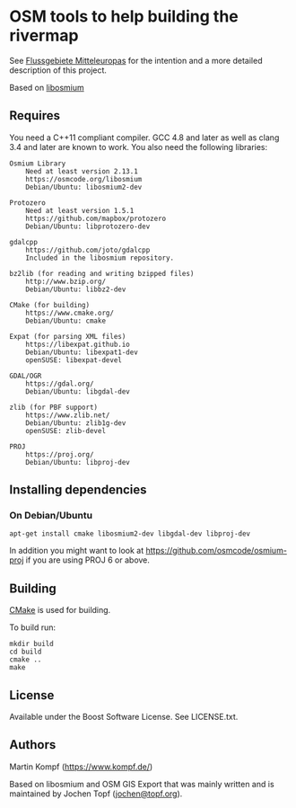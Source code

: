 
# OSM tools to help building the rivermap

See [Flussgebiete Mitteleuropas](https://www.kompf.de/gps/rivermap.html) for the intention and a more detailed description of this project.

Based on [libosmium](https://osmcode.org/libosmium/)

## Requires

You need a C++11 compliant compiler. GCC 4.8 and later as well as clang 3.4 and
later are known to work. You also need the following libraries:

    Osmium Library
        Need at least version 2.13.1
        https://osmcode.org/libosmium
        Debian/Ubuntu: libosmium2-dev

    Protozero
        Need at least version 1.5.1
        https://github.com/mapbox/protozero
        Debian/Ubuntu: libprotozero-dev

    gdalcpp
        https://github.com/joto/gdalcpp
        Included in the libosmium repository.

    bz2lib (for reading and writing bzipped files)
        http://www.bzip.org/
        Debian/Ubuntu: libbz2-dev

    CMake (for building)
        https://www.cmake.org/
        Debian/Ubuntu: cmake

    Expat (for parsing XML files)
        https://libexpat.github.io
        Debian/Ubuntu: libexpat1-dev
        openSUSE: libexpat-devel

    GDAL/OGR
        https://gdal.org/
        Debian/Ubuntu: libgdal-dev

    zlib (for PBF support)
        https://www.zlib.net/
        Debian/Ubuntu: zlib1g-dev
        openSUSE: zlib-devel

    PROJ
        https://proj.org/
        Debian/Ubuntu: libproj-dev

## Installing dependencies

### On Debian/Ubuntu

    apt-get install cmake libosmium2-dev libgdal-dev libproj-dev

In addition you might want to look at https://github.com/osmcode/osmium-proj if
you are using PROJ 6 or above.

## Building

[CMake](https://www.cmake.org) is used for building.

To build run:

    mkdir build
    cd build
    cmake ..
    make


## License

Available under the Boost Software License. See LICENSE.txt.


## Authors

Martin Kompf (https://www.kompf.de/)

Based on libosmium and OSM GIS Export that was mainly written and is maintained by Jochen Topf
(jochen@topf.org). 
